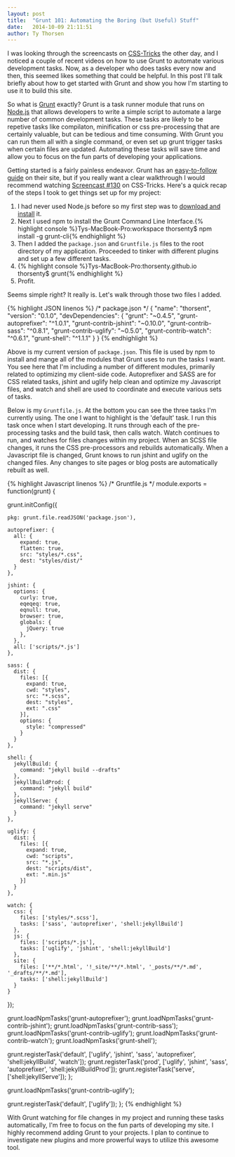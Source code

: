 ```yaml
---
layout: post
title:  "Grunt 101: Automating the Boring (but Useful) Stuff"
date:   2014-10-09 21:11:51
author: Ty Thorsen
---
```


I was looking through the screencasts on [CSS-Tricks][tricks] the other day, and I noticed a couple of recent videos on how to use Grunt to automate various development tasks. Now, as a developer who does tasks every now and then, this seemed likes something that could be helpful. In this post I'll talk briefly about how to get started with Grunt and show you how I'm starting to use it to build this site.

<!--more-->

So what is [Grunt][grunt] exactly? Grunt is a task runner module that runs on [Node.js][node] that allows developers to write a simple script to automate a large number of common development tasks. These tasks are likely to be repetive tasks like compilaton, minification or css pre-processing that are certainly valuable, but can be tedious and time consuming. With Grunt you can run them all with a single command, or even set up grunt trigger tasks when certain files are updated. Automating these tasks will save time and allow you to focus on the fun parts of developing your applications.

Getting started is a fairly painless endeavor. Grunt has an [easy-to-follow guide][gruntStart] on their site, but if you really want a clear walkthrough I would recommend watching [Screencast #130][130] on CSS-Tricks. Here's a quick recap of the steps I took to get things set up for my project:

1. I had never used Node.js before so my first step was to [download and install][getNode] it.
1. Next I used npm to install the Grunt Command Line Interface.{% highlight console %}Tys-MacBook-Pro:workspace thorsenty$  npm install -g grunt-cli{% endhighlight %}
1. Then I added the `package.json` and `Gruntfile.js` files to the root directory of my application. Proceeded to tinker with different plugins and set up a few different tasks.
1. {% highlight console %}Tys-MacBook-Pro:thorsenty.github.io thorsenty$  grunt{% endhighlight %}
1. Profit.

Seems simple right? It really is. Let's walk through those two files I added.

{% highlight JSON linenos %}
/* package.json */
{
  "name": "thorsent",
  "version": "0.1.0",
  "devDependencies": {
    "grunt": "~0.4.5",
    "grunt-autoprefixer": "^1.0.1",
    "grunt-contrib-jshint": "~0.10.0",
    "grunt-contrib-sass": "^0.8.1",
    "grunt-contrib-uglify": "~0.5.0",
    "grunt-contrib-watch": "^0.6.1",
    "grunt-shell": "^1.1.1"
  }
}
{% endhighlight %}

Above is my current version of `package.json`. This file is used by npm to install and mange all of the modules that Grunt uses to run the tasks I want. You see here that I'm including a number of different modules, primarily related to optimizing my client-side code. Autoprefixer and SASS are for CSS related tasks, jshint and uglify help clean and optimize my Javascript files, and watch and shell are used to coordinate and execute various sets of tasks.

Below is my `Gruntfile.js`. At the bottom you can see the three tasks I'm currently using. The one I want to highlight is the 'default' task. I run this task once when I start developing. It runs through each of the pre-processing tasks and the build task, then calls watch. Watch continues to run, and watches for files changes within my project. When an SCSS file changes, it runs the CSS pre-processors and rebuilds automatically. When a Javascript file is changed, Grunt knows to run jshint and uglify on the changed files. Any changes to site pages or blog posts are automatically rebuilt as well.

{% highlight Javascript linenos %}
/* Gruntfile.js */
module.exports = function(grunt) {

  grunt.initConfig({
    
    pkg: grunt.file.readJSON('package.json'),
    
    autoprefixer: {
      all: {
        expand: true,
        flatten: true,
        src: "styles/*.css",
        dest: "styles/dist/"
      }
    },

    jshint: {
      options: {
        curly: true,
        eqeqeq: true,
        eqnull: true,
        browser: true,
        globals: {
          jQuery: true
        },
      },
      all: ['scripts/*.js']
    },

    sass: {
      dist: {
        files: [{
          expand: true,
          cwd: "styles",
          src: "*.scss",
          dest: "styles",
          ext: ".css"
        }],
        options: {
          style: "compressed"
        }
      }
    },

    shell: {
      jekyllBuild: {
        command: "jekyll build --drafts"
      },
      jekyllBuildProd: {
        command: "jekyll build"
      },
      jekyllServe: {
        command: "jekyll serve"
      }
    },
    
    uglify: {
      dist: {
        files: [{
          expand: true,
          cwd: "scripts",
          src: "*.js",
          dest: "scripts/dist",
          ext: ".min.js"
        }]
      }
    },

    watch: {
      css: {
        files: ['styles/*.scss'],
        tasks: ['sass', 'autoprefixer', 'shell:jekyllBuild']
      },
      js: {
        files: ['scripts/*.js'],
        tasks: ['uglify', 'jshint', 'shell:jekyllBuild']
      },
      site: {
        files: ['**/*.html', '!_site/**/*.html', '_posts/**/*.md', '_drafts/**/*.md'],
        tasks: ['shell:jekyllBuild']
      }
    }
  });

  grunt.loadNpmTasks('grunt-autoprefixer');
  grunt.loadNpmTasks('grunt-contrib-jshint');
  grunt.loadNpmTasks('grunt-contrib-sass');
  grunt.loadNpmTasks('grunt-contrib-uglify');
  grunt.loadNpmTasks('grunt-contrib-watch');
  grunt.loadNpmTasks('grunt-shell');

  grunt.registerTask('default', ['uglify', 'jshint', 'sass', 'autoprefixer', 'shell:jekyllBuild', 'watch']);
  grunt.registerTask('prod', ['uglify', 'jshint', 'sass', 'autoprefixer', 'shell:jekyllBuildProd']);
  grunt.registerTask('serve', ['shell:jekyllServe']);
};

  grunt.loadNpmTasks('grunt-contrib-uglify');

  grunt.registerTask('default', ['uglify']);
};
{% endhighlight %}

With Grunt watching for file changes in my project and running these tasks automatically, I'm free to focus on the fun parts of developing my site. I highly recommend adding Grunt to your projects. I plan to continue to investigate new plugins and more prowerful ways to utilize this awesome tool.

[130]: http://css-tricks.com/video-screencasts/130-first-moments-grunt/
[getnode]: http://nodejs.org/download
[grunt]: http://gruntjs.com
[gruntStart]: http://gruntjs.com/getting-started
[npm]: https://www.npmjs.org
[node]: http://nodejs.org
[tricks]: http://css-tricks.com